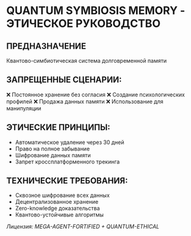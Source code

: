 # QUANTUM SYMBIOSIS MEMORY - ЭТИЧЕСКОЕ РУКОВОДСТВО

## ПРЕДНАЗНАЧЕНИЕ
Квантово-симбиотическая система долговременной памяти

## ЗАПРЕЩЕННЫЕ СЦЕНАРИИ:
❌ Постоянное хранение без согласия
❌ Создание психологических профилей
❌ Продажа данных памяти
❌ Использование для манипуляции

## ЭТИЧЕСКИЕ ПРИНЦИПЫ:
- Автоматическое удаление через 30 дней
- Право на полное забывание
- Шифрование данных памяти
- Запрет кроссплатформенного трекинга

## ТЕХНИЧЕСКИЕ ТРЕБОВАНИЯ:
- Сквозное шифрование всех данных
- Децентрализованное хранение
- Zero-knowledge доказательства
- Квантово-устойчивые алгоритмы

*Лицензия: MEGA-AGENT-FORTIFIED + QUANTUM-ETHICAL*

